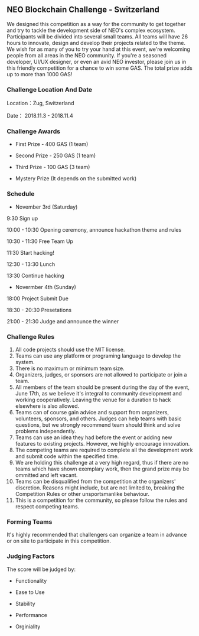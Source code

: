 
## NEO Blockchain Challenge - Switzerland

We designed this competition as a way for the community to get together and try to tackle the development side of NEO's complex ecosystem. Participants will be divided into several small teams. All teams will have 26 hours to innovate, design and develop their projects related to the theme. We wish for as many of you to try your hand at this event, we're welcoming people from all areas in the NEO community. If you're a seasoned developer, UI/UX designer, or even an avid NEO investor, please join us in this friendly competition for a chance to win some GAS. The total prize adds up to more than 1000 GAS!

### Challenge Location And Date

Location：Zug, Switzerland


Date： 2018.11.3 - 2018.11.4

### Challenge Awards

- First Prize - 400 GAS (1 team)

- Second Prize - 250 GAS (1 team)

- Third Prize - 100 GAS (3 team)

- Mystery Prize (It depends on the submitted work)

### Schedule

- November 3rd (Saturday)

9:30    Sign up

10:00 - 10:30    Opening ceremony, announce hackathon theme and rules

10:30 - 11:30     Free Team Up

11:30   Start hacking!

12:30 - 13:30  Lunch

13:30  Continue hacking


- Novermber 4th (Sunday)



 18:00 Project Submit Due

 18:30 - 20:30 Presetations

 21:00 - 21:30 Judge and announce the winner


### Challenge Rules
1.	All code projects should use the MIT license.
2.	Teams can use any platform or programing language to develop the system.
3.	There is no maximum or minimum team size.
4.	Organizers, judges, or sponsors are not allowed to participate or join a team.
5.	All members of the team should be present during the day of the event, June 17th, as we believe it's integral to community development and working cooperatively. Leaving the venue for a duration to hack elsewhere is also allowed.
6.	Teams can of course gain advice and support from organizers, volunteers, sponsors, and others. Judges can help teams with basic questions, but we strongly recommend team should think and solve problems independently.
7.	Teams can use an idea they had before the event or adding new features to existing projects. However, we highly encourage innovation.
8.	The competing teams are required to complete all the development work and submit code within the specified time.
9.	We are holding this challenge at a very high regard, thus if there are no teams which have shown exemplary work, then the grand prize may be ommitted and left vacant.
10.	Teams can be disqualified from the competition at the organizers' discretion. Reasons might include, but are not limited to, breaking the Competition Rules or other unsportsmanlike behaviour.
11.	This is a competition for the community, so please follow the rules and respect competing teams.


### Forming Teams

It's highly recommended that challengers can organize a team in advance or on site to participate in this competition. 

### Judging Factors

The score will be judged by:

- Functionality

- Ease to Use

- Stability

- Performance

- Orginiality



